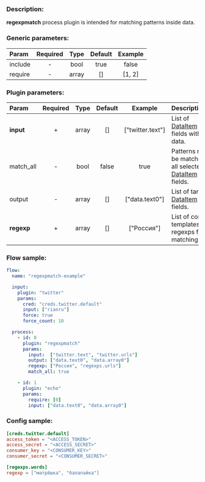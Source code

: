 ### Description:

**regexpmatch** process plugin is intended for matching patterns inside
data.


### Generic parameters:

| Param   | Required | Type  | Default | Example |
|:--------|:--------:|:-----:|:-------:|:-------:|
| include |    -     | bool  |  true   |  false  |
| require |    -     | array |   []    | [1, 2]  |


### Plugin parameters:

| Param      | Required | Type  | Default |     Example      | Description                                                                                                                |
|:-----------|:--------:|:-----:|:-------:|:----------------:|:---------------------------------------------------------------------------------------------------------------------------|
| **input**  |    +     | array |   []    | ["twitter.text"] | List of [DataItem](https://github.com/livelace/gosquito/blob/master/docs/data.md) fields with data.                        |
| match_all  |    -     | bool  |  false  |       true       | Patterns must be matched in all selected [DataItem](https://github.com/livelace/gosquito/blob/master/docs/data.md) fields. |
| output     |    -     | array |   []    |  ["data.text0"]  | List of target [DataItem](https://github.com/livelace/gosquito/blob/master/docs/data.md) fields.                           |
| **regexp** |    +     | array |   []    |    ["Россия"]    | List of config templates/raw regexps for matching.                                                                         |


### Flow sample:

```yaml
flow:
  name: "regexpmatch-example"

  input:
    plugin: "twitter"
    params:
      cred: "creds.twitter.default"
      input: ["rianru"]
      force: true
      force_count: 10

  process:
    - id: 0
      plugin: "regexpmatch"
      params:
        input:  ["twitter.text", "twitter.urls"]
        output: ["data.text0", "data.array0"]
        regexp: ["Россия", "regexps.urls"]
        match_all: true

    - id: 1
      plugin: "echo"
      params:
        require: [0]
        input: ["data.text0", "data.array0"]
```

### Config sample:

```toml
[creds.twitter.default]
access_token = "<ACCESS_TOKEN>"
access_secret = "<ACCESS_SECRET>"
consumer_key = "<CONSUMER_KEY>"
consumer_secret = "<CONSUMER_SECRET>"

[regexps.words]
regexp = ["матрёшка", "балалайка"]
```

